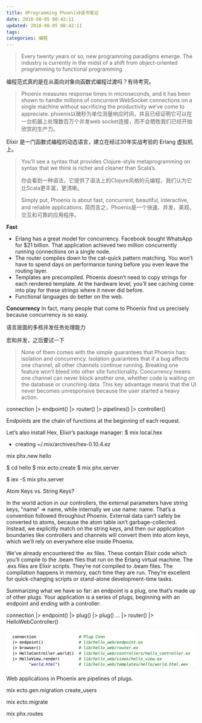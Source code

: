 ```yaml
---
title: 《Programming Phoenix》读书笔记
date: 2018-08-05 08:42:11
updated: 2018-08-05 08:42:11
tags:
categories: 编程
---
```


> Every twenty years or so, new programming paradigms emerge. The industry is currently in the midst of a shift from object-oriented programming to functional programming. 

编程范式真的是在从面向对象向函数式编程过渡吗？有待考究。

> Phoenix measures response times in microseconds, and it has been shown to handle millions of concurrent WebSocket connections on a single machine without sacrificing the productivity we’ve come to appreciate.
> phoenix以微秒为单位测量响应时间，并且已经证明它可以在一台机器上处理数百万个并发web socket连接，而不会牺牲我们已经开始欣赏的生产力。

Elixir 是一门函数式编程的动态语言，建立在经过30年实战考验的 Erlang 虚拟机上。

> You’ll see a syntax that provides Clojure-style metaprogramming on syntax that we think is richer and cleaner than Scala’s. 
> 
> 你会看到一种语法，它提供了语法上的Clojure风格的元编程，我们认为它比Scala更丰富，更清晰。
> 
> Simply put, Phoenix is about fast, concurrent, beautiful, interactive, and reliable applications.
> 简而言之，Phoenix是一个快速、并发、美观、交互和可靠的应用程序。

**Fast**
* Erlang has a great model for concurrency. Facebook bought WhatsApp for $21 billion. That application achieved two million concurrently running connections on a single node.
* The router compiles down to the cat-quick pattern matching. You won’t have to spend days on performance tuning before you even leave the routing layer.
* Templates are precompiled. Phoenix doesn’t need to copy strings for each rendered template. At the hardware level, you’ll see caching come into play for these strings where it never did before.
* Functional languages do better on the web. 

**Concurrency**
In fact, many people that come to Phoenix find us precisely because concurrency is so easy.

语言层面的多核并发任务处理能力

宏和并发，之后要试一下

> None of them comes with the simple guarantees that Phoenix has: isolation and concurrency. Isolation guarantees that if a bug affects one channel, all other channels continue running. Breaking one feature won’t bleed into other site functionality. Concurrency means one channel can never block another one, whether code is waiting on the database or crunching data. This key advantage means that the UI never becomes unresponsive because the user started a heavy action. 
> 


connection
|> endpoint()
|> router()
|> pipelines()
|> controller()

Endpoints are the chain of functions at the beginning of each request.

Let’s also install Hex, Elixir’s package manager:
$ mix local.hex
* creating ~/.mix/archives/hex-0.10.4.ez


mix phx.new hello

$ cd hello
$ mix ecto.create
$ mix phx.server


$ iex -S mix phx.server

Atom Keys vs. String Keys?
 
In the world action in our controllers, the external parameters have string keys, "name" => name, while internally we use name: name. That’s a convention followed throughout Phoenix. External data can’t safely be converted to atoms, because the atom table isn’t garbage-collected. Instead, we explicitly match on the string keys, and then our application boundaries like controllers and channels will convert them into atom keys, which we’ll rely on everywhere else inside Phoenix.

We’ve already encountered the .ex files. These contain Elixir code which you’ll compile to the .beam files that run on the Erlang virtual machine. The .exs files are Elixir scripts. They’re not compiled to .beam files. The compilation happens in memory, each time they are run. They’re excellent for quick-changing scripts or stand-alone development-time tasks.

Summarizing what we have so far: an endpoint is a plug, one that’s made up of other plugs. Your application is a series of plugs, beginning with an endpoint and ending with a controller:

connection
|> endpoint()
|> plug()
|> plug()
...
|> router()
|> HelloWebController()


![-w626](/media/15335332495672.jpg)

Web applications in Phoenix are pipelines of plugs.

mix ecto.gen.migration create_users

mix ecto.migrate

mix phx.routes
